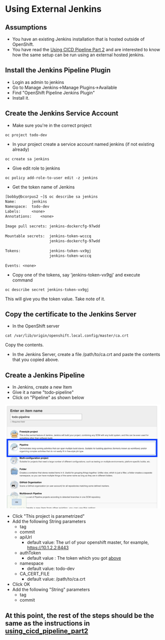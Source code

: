 # Using External Jenkins

## Assumptions
- You have an existing Jenkins installation that is hosted outside of OpenShift.
- You have read the [Using CICD Pipeline Part 2](using_cicd_pipeline_part2.md) and are interested to know how the same setup can be run using an external hosted jenkins.

## Install the Jenkins Pipeline Plugin
- Login as admin to jenkins
- Go to Manage Jenkins->Manage Plugins->Available
- Find "OpenShift Pipeline Jenkins Plugin"
- Install it.

## Create the Jenkins Service Account
- Make sure you're in the correct project

```
oc project todo-dev
```

- In your project create a service account named jenkins (if not existing already)
```
oc create sa jenkins
```
- Give edit role to jenkins
```
oc policy add-role-to-user edit -z jenkins
```

- Get the token name of Jenkins
```
[bobby@bcorpus2 ~]$ oc describe sa jenkins
Name:		jenkins
Namespace:	todo-dev
Labels:		<none>
Annotations:	<none>

Image pull secrets:	jenkins-dockercfg-97wdd

Mountable secrets: 	jenkins-token-wcccq
                   	jenkins-dockercfg-97wdd

Tokens:            	jenkins-token-vx9gj
                   	jenkins-token-wcccq

Events:	<none>
```

- Copy one of the tokens, say 'jenkins-token-vx9gj' and execute command
```
oc describe secret jenkins-token-vx9gj
```
<a name="token_value"></a>This will give you the token value. Take note of it.

## Copy the certificate to the Jenkins Server
- In the OpenShift server
```
cat /var/lib/origin/openshift.local.config/master/ca.crt
```
Copy the contents.
- In the Jenkins Server, create a file /path/to/ca.crt and paste the contents that you copied above.

## Create a Jenkins Pipeline
- In Jenkins, create a new Item
- Give it a name "todo-pipeline"
- Click on "Pipeline" as shown below

![external_new_pipeline.png](images/external_new_pipeline.png)

- Click "This project is parametrized"
- Add the following String parameters
  - tag
  - commit
  - apiUrl
    - default value: The url of your openshift master, for example, https://10.1.2.2:8443
  - authToken
    - default value : The token which you got [above](user-content-token_value)
  - namespace 
    - default value: todo-dev
  - CA_CERT_FILE
    - default value: /path/to/ca.crt
- Click OK
- Add the following "String" parameters
  - tag
  - commit
## At this point, the rest of the steps should be the same as the instructions in [using_cicd_pipeline_part2](using_cicd_pipeline_part2.md)
